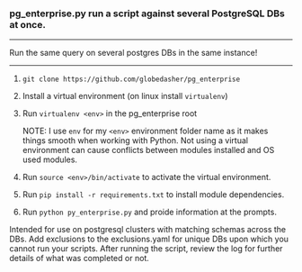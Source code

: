 ### pg_enterprise.py run a script against several PostgreSQL DBs at once.
___

Run the same query on several postgres DBs in the same instance!

___


1. `git clone https://github.com/globedasher/pg_enterprise`
1. Install a virtual environment (on linux install `virtualenv`) 
1. Run `virtualenv <env>` in the pg_enterprise root

   NOTE: I use `env` for my `<env>` environment folder name as it makes things smooth when working with Python. Not using a virtual environment can cause conflicts between modules installed and OS used modules.

1. Run `source <env>/bin/activate` to activate the virtual environment.
1. Run `pip install -r requirements.txt` to install module dependencies.
1. Run `python py_enterprise.py` and proide information at the prompts.

Intended for use on postgresql clusters with matching schemas across the DBs.
Add exclusions to the exclusions.yaml for unique DBs upon which you cannot run
your scripts. After running the script, review the log for further details of
what was completed or not.
